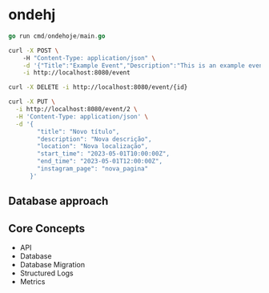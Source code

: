 # ondehj

```go
go run cmd/ondehoje/main.go
```


```bash
curl -X POST \ 
    -H "Content-Type: application/json" \
    -d '{"Title":"Example Event","Description":"This is an example event.","Location":"New York City","StartTime":"2023-04-20T11:30:27.747223-04:00" "EndTime":"2023-04-20T12:30:27.747223-04:00","InstagramPage":"example_event"}' \
    -i http://localhost:8080/event
```


```bash
curl -X DELETE -i http://localhost:8080/event/{id} 
```

```bash
curl -X PUT \
  -i http://localhost:8080/event/2 \
  -H 'Content-Type: application/json' \
  -d '{
        "title": "Novo título",
        "description": "Nova descrição",
        "location": "Nova localização",
        "start_time": "2023-05-01T10:00:00Z",
        "end_time": "2023-05-01T12:00:00Z",
        "instagram_page": "nova_pagina"
      }'

```

## Database approach

## Core Concepts 
* API
* Database
* Database Migration
* Structured Logs
* Metrics
